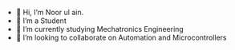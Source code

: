 - 👋 Hi, I’m Noor ul ain.
- 👀 I’m a Student
- 🌱 I’m currently studying Mechatronics Engineering
- 👾 I’m looking to collaborate on Automation and Microcontrollers

<!---
NUAA404/NUAA404 is a ✨ special ✨ repository because its `README.md` (this file) appears on your GitHub profile.
You can click the Preview link to take a look at your changes.
--->
